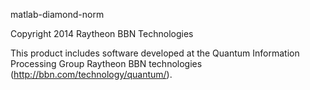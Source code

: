    matlab-diamond-norm

   Copyright 2014 Raytheon BBN Technologies

   This product includes software developed at the
   Quantum Information Processing Group
   Raytheon BBN technologies (http://bbn.com/technology/quantum/).

